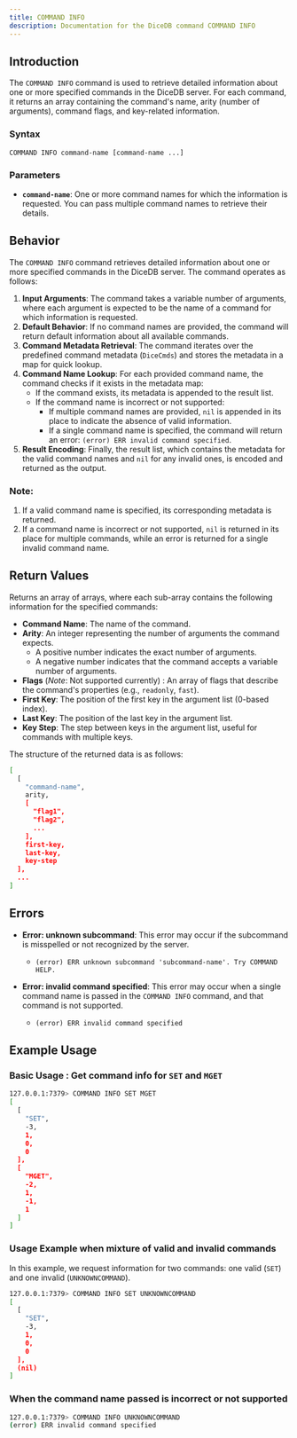 ```yaml
---
title: COMMAND INFO
description: Documentation for the DiceDB command COMMAND INFO
---
```


## Introduction

The `COMMAND INFO` command is used to retrieve detailed information about one or more specified commands in the DiceDB server. For each command, it returns an array containing the command's name, arity (number of arguments), command flags, and key-related information.

### Syntax

```
COMMAND INFO command-name [command-name ...]
```

### Parameters

- **`command-name`**: One or more command names for which the information is requested. You can pass multiple command names to retrieve their details.

## Behavior

The `COMMAND INFO` command retrieves detailed information about one or more specified commands in the DiceDB server. The command operates as follows:

1. **Input Arguments**: The command takes a variable number of arguments, where each argument is expected to be the name of a command for which information is requested.
2. **Default Behavior**: If no command names are provided, the command will return default information about all available commands.
3. **Command Metadata Retrieval**: The command iterates over the predefined command metadata (`DiceCmds`) and stores the metadata in a map for quick lookup.
4. **Command Name Lookup**: For each provided command name, the command checks if it exists in the metadata map:
   - If the command exists, its metadata is appended to the result list.
   - If the command name is incorrect or not supported:
     - If multiple command names are provided, `nil` is appended in its place to indicate the absence of valid information.
     - If a single command name is specified, the command will return an error: `(error) ERR invalid command specified`.
5. **Result Encoding**: Finally, the result list, which contains the metadata for the valid command names and `nil` for any invalid ones, is encoded and returned as the output.

### Note:

1. If a valid command name is specified, its corresponding metadata is returned.
2. If a command name is incorrect or not supported, `nil` is returned in its place for multiple commands, while an error is returned for a single invalid command name.

## Return Values

Returns an array of arrays, where each sub-array contains the following information for the specified commands:

- **Command Name**: The name of the command.
- **Arity**: An integer representing the number of arguments the command expects.
  - A positive number indicates the exact number of arguments.
  - A negative number indicates that the command accepts a variable number of arguments.
- **Flags** (_Note_: Not supported currently) : An array of flags that describe the command's properties (e.g., `readonly`, `fast`).
- **First Key**: The position of the first key in the argument list (0-based index).
- **Last Key**: The position of the last key in the argument list.
- **Key Step**: The step between keys in the argument list, useful for commands with multiple keys.

The structure of the returned data is as follows:

```bash
[
  [
    "command-name",
    arity,
    [
      "flag1",
      "flag2",
      ...
    ],
    first-key,
    last-key,
    key-step
  ],
  ...
]
```

## Errors

- **Error: unknown subcommand**: This error may occur if the subcommand is misspelled or not recognized by the server.

  - `(error) ERR unknown subcommand 'subcommand-name'. Try COMMAND HELP.`

- **Error: invalid command specified**: This error may occur when a single command name is passed in the `COMMAND INFO` command, and that command is not supported.
  - `(error) ERR invalid command specified`

## Example Usage

### Basic Usage : Get command info for `SET` and `MGET`

```bash
127.0.0.1:7379> COMMAND INFO SET MGET
[
  [
    "SET",
    -3,
    1,
    0,
    0
  ],
  [
    "MGET",
    -2,
    1,
    -1,
    1
  ]
]
```

### Usage Example when mixture of valid and invalid commands

In this example, we request information for two commands: one valid (`SET`) and one invalid (`UNKNOWNCOMMAND`).

````bash
127.0.0.1:7379> COMMAND INFO SET UNKNOWNCOMMAND
[
  [
    "SET",
    -3,
    1,
    0,
    0
  ],
  (nil)
]
````

### When the command name passed is incorrect or not supported

```bash
127.0.0.1:7379> COMMAND INFO UNKNOWNCOMMAND
(error) ERR invalid command specified
````
